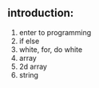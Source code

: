 ## introduction:
1. enter to programming
2. if else
3. white, for, do white
4. array
5. 2d array
6. string
